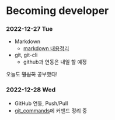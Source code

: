 # Becoming developer

### 2022-12-27 Tue
* Markdown
  - [markdown 내용정리](/markdown.md)
* git, git-cli
  - github과 연동은 내일 할 예정

오늘도 ~~열심히~~ 공부했다!

### 2022-12-28 Wed
* GitHub 연동, Push/Pull
* [git_commands](/git_commands.md)에 커맨드 정리 중